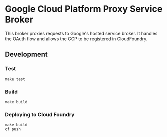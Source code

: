 # Google Cloud Platform Proxy Service Broker

This broker proxies requests to Google's hosted service broker. It handles the OAuth flow and allows the GCP
to be registered in CloudFoundry.

## Development
### Test
```
make test
```

### Build
```
make build
```


### Deploying to Cloud Foundry

```
make build
cf push
``` 


